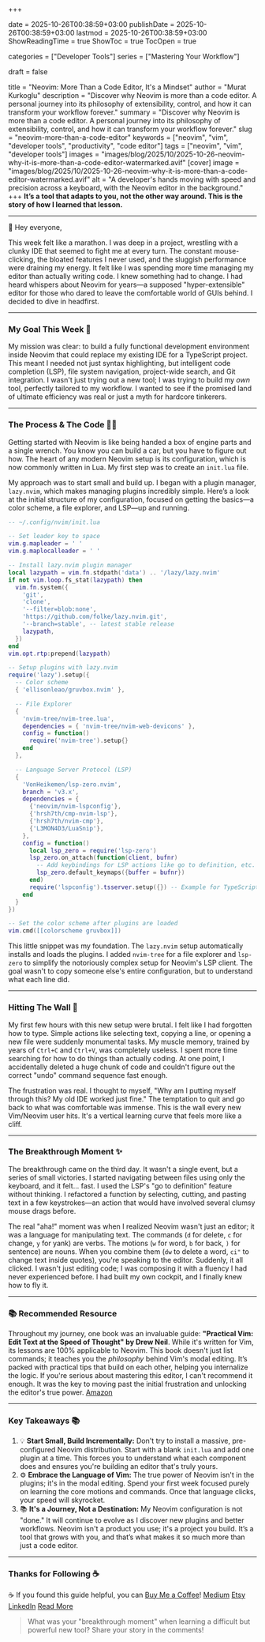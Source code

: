+++

date = 2025-10-26T00:38:59+03:00
publishDate = 2025-10-26T00:38:59+03:00
lastmod = 2025-10-26T00:38:59+03:00
ShowReadingTime = true
ShowToc = true
TocOpen = true

categories = ["Developer Tools"]
series = ["Mastering Your Workflow"]


draft = false 

title = "Neovim: More Than a Code Editor, It's a Mindset"
author = "Murat Kurkoglu"
description = "Discover why Neovim is more than a code editor. A personal journey into its philosophy of extensibility, control, and how it can transform your workflow forever."
summary = "Discover why Neovim is more than a code editor. A personal journey into its philosophy of extensibility, control, and how it can transform your workflow forever."
slug = "neovim-more-than-a-code-editor"
keywords = ["neovim", "vim", "developer tools", "productivity", "code editor"]
tags = ["neovim", "vim", "developer tools"]
images = "images/blog/2025/10/2025-10-26-neovim-why-it-is-more-than-a-code-editor-watermarked.avif"
[cover]
    image = "images/blog/2025/10/2025-10-26-neovim-why-it-is-more-than-a-code-editor-watermarked.avif"
    alt = "A developer's hands moving with speed and precision across a keyboard, with the Neovim editor in the background."
+++
**It’s a tool that adapts to you, not the other way around. This is the story of how I learned that lesson.**

---

👋 Hey everyone,

This week felt like a marathon. I was deep in a project, wrestling with a clunky IDE that seemed to fight me at every turn. The constant mouse-clicking, the bloated features I never used, and the sluggish performance were draining my energy. It felt like I was spending more time managing my editor than actually writing code. I knew something had to change. I had heard whispers about Neovim for years—a supposed "hyper-extensible" editor for those who dared to leave the comfortable world of GUIs behind. I decided to dive in headfirst.

---

### My Goal This Week 🎯
My mission was clear: to build a fully functional development environment inside Neovim that could replace my existing IDE for a TypeScript project. This meant I needed not just syntax highlighting, but intelligent code completion (LSP), file system navigation, project-wide search, and Git integration. I wasn't just trying out a new tool; I was trying to build my *own* tool, perfectly tailored to my workflow. I wanted to see if the promised land of ultimate efficiency was real or just a myth for hardcore tinkerers.

---

### The Process & The Code 👨‍💻
Getting started with Neovim is like being handed a box of engine parts and a single wrench. You know you can build a car, but you have to figure out how. The heart of any modern Neovim setup is its configuration, which is now commonly written in Lua. My first step was to create an `init.lua` file.

My approach was to start small and build up. I began with a plugin manager, `lazy.nvim`, which makes managing plugins incredibly simple. Here’s a look at the initial structure of my configuration, focused on getting the basics—a color scheme, a file explorer, and LSP—up and running.

~~~lua
-- ~/.config/nvim/init.lua

-- Set leader key to space
vim.g.mapleader = ' '
vim.g.maplocalleader = ' '

-- Install lazy.nvim plugin manager
local lazypath = vim.fn.stdpath('data') .. '/lazy/lazy.nvim'
if not vim.loop.fs_stat(lazypath) then
  vim.fn.system({
    'git',
    'clone',
    '--filter=blob:none',
    'https://github.com/folke/lazy.nvim.git',
    '--branch=stable', -- latest stable release
    lazypath,
  })
end
vim.opt.rtp:prepend(lazypath)

-- Setup plugins with lazy.nvim
require('lazy').setup({
  -- Color scheme
  { 'ellisonleao/gruvbox.nvim' },

  -- File Explorer
  {
    'nvim-tree/nvim-tree.lua',
    dependencies = { 'nvim-tree/nvim-web-devicons' },
    config = function()
      require('nvim-tree').setup{}
    end
  },

  -- Language Server Protocol (LSP)
  {
    'VonHeikemen/lsp-zero.nvim',
    branch = 'v3.x',
    dependencies = {
      {'neovim/nvim-lspconfig'},
      {'hrsh7th/cmp-nvim-lsp'},
      {'hrsh7th/nvim-cmp'},
      {'L3MON4D3/LuaSnip'},
    },
    config = function()
      local lsp_zero = require('lsp-zero')
      lsp_zero.on_attach(function(client, bufnr)
        -- Add keybindings for LSP actions like go to definition, etc.
        lsp_zero.default_keymaps({buffer = bufnr})
      end)
      require('lspconfig').tsserver.setup({}) -- Example for TypeScript
    end
  }
})

-- Set the color scheme after plugins are loaded
vim.cmd([[colorscheme gruvbox]])
~~~

This little snippet was my foundation. The `lazy.nvim` setup automatically installs and loads the plugins. I added `nvim-tree` for a file explorer and `lsp-zero` to simplify the notoriously complex setup for Neovim's LSP client. The goal wasn't to copy someone else's entire configuration, but to understand what each line did.

---

### Hitting The Wall 🧱
My first few hours with this new setup were brutal. I felt like I had forgotten how to type. Simple actions like selecting text, copying a line, or opening a new file were suddenly monumental tasks. My muscle memory, trained by years of `Ctrl+C` and `Ctrl+V`, was completely useless. I spent more time searching for how to do things than actually coding. At one point, I accidentally deleted a huge chunk of code and couldn't figure out the correct "undo" command sequence fast enough.

The frustration was real. I thought to myself, "Why am I putting myself through this? My old IDE worked just fine." The temptation to quit and go back to what was comfortable was immense. This is the wall every new Vim/Neovim user hits. It's a vertical learning curve that feels more like a cliff.

---

### The Breakthrough Moment ✨
The breakthrough came on the third day. It wasn't a single event, but a series of small victories. I started navigating between files using only the keyboard, and it felt... fast. I used the LSP's "go to definition" feature without thinking. I refactored a function by selecting, cutting, and pasting text in a few keystrokes—an action that would have involved several clumsy mouse drags before.

The real "aha!" moment was when I realized Neovim wasn't just an editor; it was a language for manipulating text. The commands (`d` for delete, `c` for change, `y` for yank) are verbs. The motions (`w` for word, `b` for back, `)` for sentence) are nouns. When you combine them (`dw` to delete a word, `ci"` to change text inside quotes), you're speaking to the editor. Suddenly, it all clicked. I wasn't just editing code; I was composing it with a fluency I had never experienced before. I had built my own cockpit, and I finally knew how to fly it.

---

### 📚 Recommended Resource
Throughout my journey, one book was an invaluable guide: **"Practical Vim: Edit Text at the Speed of Thought" by Drew Neil**. While it's written for Vim, its lessons are 100% applicable to Neovim. This book doesn't just list commands; it teaches you the *philosophy* behind Vim's modal editing. It’s packed with practical tips that build on each other, helping you internalize the logic. If you're serious about mastering this editor, I can't recommend it enough. It was the key to moving past the initial frustration and unlocking the editor's true power. [Amazon](https://www.amazon.com/Practical-Vim-Edit-Speed-Thought/dp/1680501275)

---

### Key Takeaways 📚
1.  💡 **Start Small, Build Incrementally:** Don't try to install a massive, pre-configured Neovim distribution. Start with a blank `init.lua` and add one plugin at a time. This forces you to understand what each component does and ensures you're building an editor that's truly yours.
2.  ⚙️ **Embrace the Language of Vim:** The true power of Neovim isn't in the plugins; it's in the modal editing. Spend your first week focused purely on learning the core motions and commands. Once that language clicks, your speed will skyrocket.
3.  📚 **It's a Journey, Not a Destination:** My Neovim configuration is not "done." It will continue to evolve as I discover new plugins and better workflows. Neovim isn't a product you use; it's a project you build. It’s a tool that grows with you, and that’s what makes it so much more than just a code editor.

---

### Thanks for Following ☕
☕ If you found this guide helpful, you can
[Buy Me a Coffee](https://buymeacoffee.com/orioninsist)!
[Medium](https://orioninsist.medium.com/subscribe)
[Etsy](https://www.etsy.com/shop/orioninsist)
[LinkedIn](https://www.linkedin.com/company/orioninsist/)
[Read More]()

> What was your "breakthrough moment" when learning a difficult but powerful new tool? Share your story in the comments!
